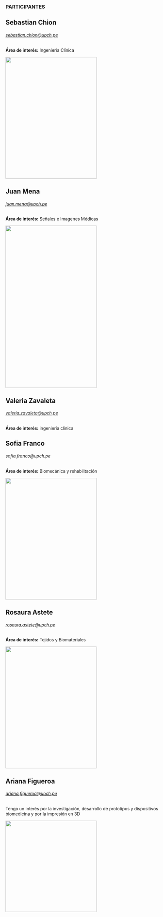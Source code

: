 ### PARTICIPANTES

## Sebastian Chion 
###### sebastian.chion@upch.pe
**Área de interés:** Ingeniería Clínica

<img src="https://i.postimg.cc/fbDQq1Mg/IMG-1667.jpg"  width="300" height="400">

## Juan Mena 
###### juan.mena@upch.pe
**Área de interés:** Señales e Imagenes Médicas

<img src="https://i.postimg.cc/JnF3tVnT/Whats-App-Image-2021-09-06-at-5-42-25-PM.jpg"  width="300" height="533.33">

## Valeria Zavaleta
###### valeria.zavaleta@upch.pe
**Área de interés:** ingeniería clínica

## Sofia Franco
###### sofia.franco@upch.pe
**Área de interés:** Biomecánica y rehabilitación

<img src="https://i.postimg.cc/XYts153H/SOFI3.jpg"  width="300" height="400">

## Rosaura Astete 
###### rosaura.astete@upch.pe
**Área de interés:** Tejidos y Biomateriales

<img src="https://i.postimg.cc/tJ15zRwQ/ddfb4b44-02d5-43ad-b78d-ce0036390d6d.jpg"  width="300" height="400">

## Ariana Figueroa
###### ariana.figueroa@upch.pe
Tengo un interés por la investigación, desarrollo de prototipos y dispositivos biomedicina y por la impresión en 3D

<img src="https://i.postimg.cc/7h7BkYV1/IMG-20220105-180620-01-2-1-preview-rev-1.png"  width="300" height="300">
